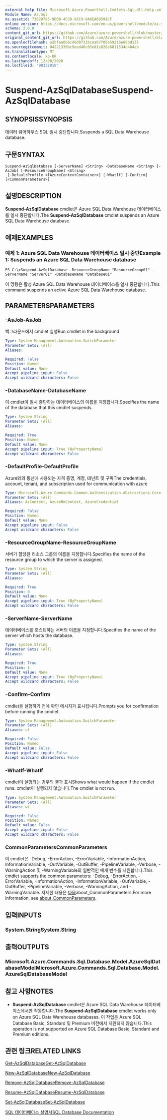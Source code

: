 ```yaml
---
external help file: Microsoft.Azure.PowerShell.Cmdlets.Sql.dll-Help.xml
Module Name: Az.Sql
ms.assetid: 7302D785-9DD0-4CC0-93C9-9A6EA60591CF
online version: https://docs.microsoft.com/en-us/powershell/module/az.sql/suspend-azsqldatabase
schema: 2.0.0
content_git_url: https://github.com/Azure/azure-powershell/blob/master/src/Sql/Sql/help/Suspend-AzSqlDatabase.md
original_content_git_url: https://github.com/Azure/azure-powershell/blob/master/src/Sql/Sql/help/Suspend-AzSqlDatabase.md
ms.openlocfilehash: a2bfaa0b6cd6d0731bceab7f05a59216e80bd135
ms.sourcegitcommit: 04221336bc9eed46c05ed1e828a6811534d4b4ab
ms.translationtype: MT
ms.contentlocale: ko-KR
ms.lasthandoff: 12/08/2020
ms.locfileid: "98332918"
---
```

# <span data-ttu-id="9055d-101">Suspend-AzSqlDatabase</span><span class="sxs-lookup"><span data-stu-id="9055d-101">Suspend-AzSqlDatabase</span></span>

## <span data-ttu-id="9055d-102">SYNOPSIS</span><span class="sxs-lookup"><span data-stu-id="9055d-102">SYNOPSIS</span></span>
<span data-ttu-id="9055d-103">데이터 웨어하우스 SQL 일시 중단합니다.</span><span class="sxs-lookup"><span data-stu-id="9055d-103">Suspends a SQL Data Warehouse database.</span></span>

## <span data-ttu-id="9055d-104">구문</span><span class="sxs-lookup"><span data-stu-id="9055d-104">SYNTAX</span></span>

```
Suspend-AzSqlDatabase [-ServerName] <String> -DatabaseName <String> [-AsJob] [-ResourceGroupName] <String>
 [-DefaultProfile <IAzureContextContainer>] [-WhatIf] [-Confirm] [<CommonParameters>]
```

## <span data-ttu-id="9055d-105">설명</span><span class="sxs-lookup"><span data-stu-id="9055d-105">DESCRIPTION</span></span>
<span data-ttu-id="9055d-106">**Suspend-AzSqlDatabase** cmdlet은 Azure SQL Data Warehouse 데이터베이스를 일시 중단합니다.</span><span class="sxs-lookup"><span data-stu-id="9055d-106">The **Suspend-AzSqlDatabase** cmdlet suspends an Azure SQL Data Warehouse database.</span></span>

## <span data-ttu-id="9055d-107">예제</span><span class="sxs-lookup"><span data-stu-id="9055d-107">EXAMPLES</span></span>

### <span data-ttu-id="9055d-108">예제 1: Azure SQL Data Warehouse 데이터베이스 일시 중단</span><span class="sxs-lookup"><span data-stu-id="9055d-108">Example 1: Suspends an Azure SQL Data Warehouse database</span></span>
```
PS C:\>Suspend-AzSqlDatabase -ResourceGroupName "ResourceGroup01" -ServerName "Server01" -DatabaseName "Database01"
```

<span data-ttu-id="9055d-109">이 명령은 활성 Azure SQL Data Warehouse 데이터베이스를 일시 중단합니다.</span><span class="sxs-lookup"><span data-stu-id="9055d-109">This command suspends an active Azure SQL Data Warehouse database.</span></span>

## <span data-ttu-id="9055d-110">PARAMETERS</span><span class="sxs-lookup"><span data-stu-id="9055d-110">PARAMETERS</span></span>

### <span data-ttu-id="9055d-111">-AsJob</span><span class="sxs-lookup"><span data-stu-id="9055d-111">-AsJob</span></span>
<span data-ttu-id="9055d-112">백그라운드에서 cmdlet 실행</span><span class="sxs-lookup"><span data-stu-id="9055d-112">Run cmdlet in the background</span></span>

```yaml
Type: System.Management.Automation.SwitchParameter
Parameter Sets: (All)
Aliases:

Required: False
Position: Named
Default value: None
Accept pipeline input: False
Accept wildcard characters: False
```

### <span data-ttu-id="9055d-113">-DatabaseName</span><span class="sxs-lookup"><span data-stu-id="9055d-113">-DatabaseName</span></span>
<span data-ttu-id="9055d-114">이 cmdlet이 일시 중단하는 데이터베이스의 이름을 지정합니다.</span><span class="sxs-lookup"><span data-stu-id="9055d-114">Specifies the name of the database that this cmdlet suspends.</span></span>

```yaml
Type: System.String
Parameter Sets: (All)
Aliases:

Required: True
Position: Named
Default value: None
Accept pipeline input: True (ByPropertyName)
Accept wildcard characters: False
```

### <span data-ttu-id="9055d-115">-DefaultProfile</span><span class="sxs-lookup"><span data-stu-id="9055d-115">-DefaultProfile</span></span>
<span data-ttu-id="9055d-116">Azure와의 통신에 사용되는 자격 증명, 계정, 테넌트 및 구독</span><span class="sxs-lookup"><span data-stu-id="9055d-116">The credentials, account, tenant, and subscription used for communication with azure</span></span>

```yaml
Type: Microsoft.Azure.Commands.Common.Authentication.Abstractions.Core.IAzureContextContainer
Parameter Sets: (All)
Aliases: AzContext, AzureRmContext, AzureCredential

Required: False
Position: Named
Default value: None
Accept pipeline input: False
Accept wildcard characters: False
```

### <span data-ttu-id="9055d-117">-ResourceGroupName</span><span class="sxs-lookup"><span data-stu-id="9055d-117">-ResourceGroupName</span></span>
<span data-ttu-id="9055d-118">서버가 할당된 리소스 그룹의 이름을 지정합니다.</span><span class="sxs-lookup"><span data-stu-id="9055d-118">Specifies the name of the resource group to which the server is assigned.</span></span>

```yaml
Type: System.String
Parameter Sets: (All)
Aliases:

Required: True
Position: 0
Default value: None
Accept pipeline input: True (ByPropertyName)
Accept wildcard characters: False
```

### <span data-ttu-id="9055d-119">-ServerName</span><span class="sxs-lookup"><span data-stu-id="9055d-119">-ServerName</span></span>
<span data-ttu-id="9055d-120">데이터베이스를 호스트하는 서버의 이름을 지정합니다.</span><span class="sxs-lookup"><span data-stu-id="9055d-120">Specifies the name of the server which hosts the database.</span></span>

```yaml
Type: System.String
Parameter Sets: (All)
Aliases:

Required: True
Position: 1
Default value: None
Accept pipeline input: True (ByPropertyName)
Accept wildcard characters: False
```

### <span data-ttu-id="9055d-121">-Confirm</span><span class="sxs-lookup"><span data-stu-id="9055d-121">-Confirm</span></span>
<span data-ttu-id="9055d-122">cmdlet을 실행하기 전에 확인 메시지가 표시됩니다.</span><span class="sxs-lookup"><span data-stu-id="9055d-122">Prompts you for confirmation before running the cmdlet.</span></span>

```yaml
Type: System.Management.Automation.SwitchParameter
Parameter Sets: (All)
Aliases: cf

Required: False
Position: Named
Default value: False
Accept pipeline input: False
Accept wildcard characters: False
```

### <span data-ttu-id="9055d-123">-WhatIf</span><span class="sxs-lookup"><span data-stu-id="9055d-123">-WhatIf</span></span>
<span data-ttu-id="9055d-124">cmdlet이 실행되는 경우의 결과 표시</span><span class="sxs-lookup"><span data-stu-id="9055d-124">Shows what would happen if the cmdlet runs.</span></span>
<span data-ttu-id="9055d-125">cmdlet이 실행되지 않습니다.</span><span class="sxs-lookup"><span data-stu-id="9055d-125">The cmdlet is not run.</span></span>

```yaml
Type: System.Management.Automation.SwitchParameter
Parameter Sets: (All)
Aliases: wi

Required: False
Position: Named
Default value: False
Accept pipeline input: False
Accept wildcard characters: False
```

### <span data-ttu-id="9055d-126">CommonParameters</span><span class="sxs-lookup"><span data-stu-id="9055d-126">CommonParameters</span></span>
<span data-ttu-id="9055d-127">이 cmdlet은 -Debug, -ErrorAction, -ErrorVariable, -InformationAction, -InformationVariable, -OutVariable, -OutBuffer, -PipelineVariable, -Verbose, -WarningAction 및 -WarningVariable의 일반적인 매개 변수를 지원합니다.</span><span class="sxs-lookup"><span data-stu-id="9055d-127">This cmdlet supports the common parameters: -Debug, -ErrorAction, -ErrorVariable, -InformationAction, -InformationVariable, -OutVariable, -OutBuffer, -PipelineVariable, -Verbose, -WarningAction, and -WarningVariable.</span></span> <span data-ttu-id="9055d-128">자세한 내용은 [다음](http://go.microsoft.com/fwlink/?LinkID=113216)about_CommonParameters.</span><span class="sxs-lookup"><span data-stu-id="9055d-128">For more information, see [about_CommonParameters](http://go.microsoft.com/fwlink/?LinkID=113216).</span></span>

## <span data-ttu-id="9055d-129">입력</span><span class="sxs-lookup"><span data-stu-id="9055d-129">INPUTS</span></span>

### <span data-ttu-id="9055d-130">System.String</span><span class="sxs-lookup"><span data-stu-id="9055d-130">System.String</span></span>

## <span data-ttu-id="9055d-131">출력</span><span class="sxs-lookup"><span data-stu-id="9055d-131">OUTPUTS</span></span>

### <span data-ttu-id="9055d-132">Microsoft.Azure.Commands.Sql.Database.Model.AzureSqlDatabaseModel</span><span class="sxs-lookup"><span data-stu-id="9055d-132">Microsoft.Azure.Commands.Sql.Database.Model.AzureSqlDatabaseModel</span></span>

## <span data-ttu-id="9055d-133">참고 사항</span><span class="sxs-lookup"><span data-stu-id="9055d-133">NOTES</span></span>
* <span data-ttu-id="9055d-134">**Suspend-AzSqlDatabase** cmdlet은 Azure SQL Data Warehouse 데이터베이스에서만 작동합니다.</span><span class="sxs-lookup"><span data-stu-id="9055d-134">The **Suspend-AzSqlDatabase** cmdlet works only on Azure SQL Data Warehouse databases.</span></span> <span data-ttu-id="9055d-135">이 작업은 Azure SQL Database Basic, Standard 및 Premium 버전에서 지원되지 않습니다.</span><span class="sxs-lookup"><span data-stu-id="9055d-135">This operation is not supported on Azure SQL Database Basic, Standard and Premium editions.</span></span>

## <span data-ttu-id="9055d-136">관련 링크</span><span class="sxs-lookup"><span data-stu-id="9055d-136">RELATED LINKS</span></span>

[<span data-ttu-id="9055d-137">Get-AzSqlDatabase</span><span class="sxs-lookup"><span data-stu-id="9055d-137">Get-AzSqlDatabase</span></span>](./Get-AzSqlDatabase.md)

[<span data-ttu-id="9055d-138">New-AzSqlDatabase</span><span class="sxs-lookup"><span data-stu-id="9055d-138">New-AzSqlDatabase</span></span>](./New-AzSqlDatabase.md)

[<span data-ttu-id="9055d-139">Remove-AzSqlDatabase</span><span class="sxs-lookup"><span data-stu-id="9055d-139">Remove-AzSqlDatabase</span></span>](./Remove-AzSqlDatabase.md)

[<span data-ttu-id="9055d-140">Resume-AzSqlDatabase</span><span class="sxs-lookup"><span data-stu-id="9055d-140">Resume-AzSqlDatabase</span></span>](./Resume-AzSqlDatabase.md)

[<span data-ttu-id="9055d-141">Set-AzSqlDatabase</span><span class="sxs-lookup"><span data-stu-id="9055d-141">Set-AzSqlDatabase</span></span>](./Set-AzSqlDatabase.md)

[<span data-ttu-id="9055d-142">SQL 데이터베이스 설명서</span><span class="sxs-lookup"><span data-stu-id="9055d-142">SQL Database Documentation</span></span>](https://docs.microsoft.com/azure/sql-database/)


